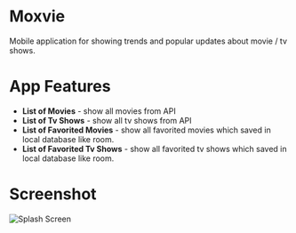 # Moxvie
Mobile application for showing trends and popular updates about movie / tv shows.


# App Features
- <b>List of Movies</b> - show all movies from API
- <b>List of Tv Shows</b> - show all tv shows from API
- <b>List of Favorited Movies</b>  - show all favorited movies which saved in local database like room.
- <b>List of Favorited Tv Shows</b> - show all favorited tv shows which saved in local database like room.


# Screenshot
![Splash Screen](https://github.com/davidwidjaya]/moxvie/screenshot/splash-screen.png)